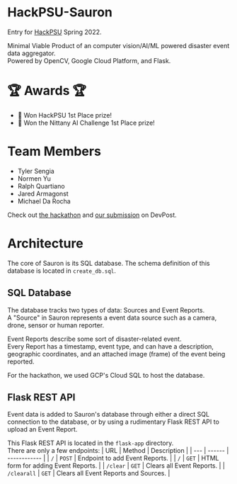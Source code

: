 # HackPSU-Sauron
Entry for [HackPSU](https://hackpsu.org/) Spring 2022.

Minimal Viable Product of an computer vision/AI/ML powered disaster event data aggregator.  
Powered by OpenCV, Google Cloud Platform, and Flask.  

# 🏆 Awards 🏆  
- 🥇 Won HackPSU 1st Place prize!  
- 🥇 Won the Nittany AI Challenge 1st Place prize!  

# Team Members
- Tyler Sengia
- Normen Yu
- Ralph Quartiano
- Jared Armagonst
- Michael Da Rocha

Check out [the hackathon](https://hackpsu-spring-2022.devpost.com/) and [our submission](https://devpost.com/software/sauron-ke72by) on DevPost.

# Architecture
The core of Sauron is its SQL database. The schema definition of this database is located in `create_db.sql`.  

## SQL Database
The database tracks two types of data: Sources and Event Reports.  
A "Source" in Sauron represents a event data source such as a camera, drone, sensor or human reporter.  

Event Reports describe some sort of disaster-related event.  
Every Report has a timestamp, event type, and can have a description, geographic coordinates, and an attached image (frame) of the event being reported.

For the hackathon, we used GCP's Cloud SQL to host the database.

## Flask REST API
Event data is added to Sauron's database through either a direct SQL connection to the database, or by using a rudimentary Flask REST API to upload an Event Report.

This Flask REST API is located in the `flask-app` directory.  
There are only a few endpoints:
| URL | Method | Description  |
| --- | ------ | ------------ |
| `/` | `POST` | Endpoint to add Event Reports. |
| `/` | `GET`  | HTML form for adding Event Reports. |
| `/clear` | `GET` | Clears all Event Reports. |
| `/clearall` | `GET` | Clears all Event Reports and Sources. |


